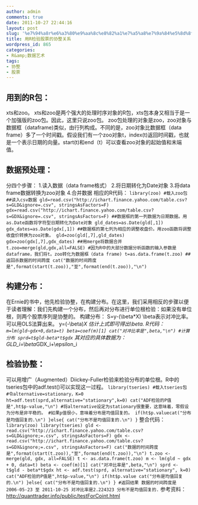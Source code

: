 ```yaml
---
author: admin
comments: true
date: 2011-10-27 22:44:16
layout: post
slug: '%e7%94%a8r%e6%a3%80%e9%aa%8c%e8%82%a1%e7%a5%a8%e7%9a%84%e5%8d%8f%e6%95%b4%e5%85%b3%e7%b3%bb'
title: 用R检验股票的协整关系
wordpress_id: 865
categories:
- R&amp;数据艺术
tags:
- 协整
- 股票
---
```


## 用到的R包：


xts和zoo。
xts和zoo是两个强大的处理时序对象的R包，xts包本身又相当于是一个加强版的zoo包。因此，这里只说zoo包。
zoo包处理的对象是zoo，zoo对象与数据框（dataframe)类似，由行列构成。不同的是，zoo对象比数据框（data frame）多了一个时间戳。假设我们有一个zoo对象t，index(t)返回时间戳，也就是一个表示日期的向量。start(t)和end（t）可以查看zoo对象的起始值和末端值。


## 数据预处理：


分四个步骤：
1.读入数据（data frame格式）
2.将日期转化为Date对象
3.将data frame数据转换为zoo对象
4.合并数据
相应的R代码：
`
library(zoo) #载入zoo包
##读入csv数据
gld=read.csv("http://ichart.finance.yahoo.com/table.csv?s=GLD&ignore=.csv", stringsAsFactors=F)
gdx=read.csv("http://ichart.finance.yahoo.com/table.csv?s=GDX&ignore=.csv", stringsAsFactors=F)
##数据框的第一列数据为日期数据。用as.Date函数将字符型日期转化为Date对象
gld_dates=as.Date(gld[,1])
gdx_dates=as.Date(gdx[,1])
##数据框的第七列为相应的调整收盘价。用zoo函数将调整收盘价转换为zoo对象。
gld=zoo(gld[,7],gld_dates)
gdx=zoo(gdx[,7],gdx_dates)
##用merge将数据合并
t.zoo=merge(gld,gdx,all=FALSE)
#因为R中的大部分数据分析函数的输入参数是dataframe，我们将t。zoo转化为数据框（data frame)
t=as.data.frame(t.zoo)
##返回杀数据的时间跨度
cat("数据的时间跨度是",format(start(t.zoo)),"至",format(end(t.zoo)),"\n")
`


## 构建分布：


在Ernie的书中，他先检验协整，在构建分布。在这里，我们采用相反的步骤以便于读者理解：我们先构建一个分布，然后再对分布进行单位根检验：如果没有单位根，则两个股票序列是协整的。
构建分布：
S=y-(\beta*X)
\beta表示对冲比率。可以用OLS法算出来。
y=(-\beta)*X
估计上式即可得出\beta.
R代码：
`
m=lm(gld~gdx+0,data=t)
beta=coef(m)[1]
cat("对冲比率是",beta,"\n")
#计算分布
sprd=t$gld-beta*t$gdx
`
其对应的具体数据为：
GLD_i=\beta*GDX_i+\epsilon_i


## 检验协整：


可以用增广（Augmented）Diickey-Fuller检验来检验分布的单位根。R中的tseries包中的adf.test()可以实现这一过程。
`
library(tseries) #载入tseries包
#令alternative=stationary，K=0
ht=adf.test(sprd,alternative="stationary",k=0)
cat("ADF检验的P值是",ht$p-value,"\n")
#将alternative设定为stationary很重要，这意味着，零假设为分布是非平稳的。
#如果p值很小，意味着分布是均值回复的。
if(ht$p.valuecat("分布是均值回复的.\n")
}else{
cat("分布不是均值回复的.\n")
}
`
整合代码：
`
library(zoo)
library(tseries)
gld <- read.csv("http://ichart.finance.yahoo.com/table.csv?s=GLD&ignore;=.csv", stringsAsFactors=F)
gdx <- read.csv("http://ichart.finance.yahoo.com/table.csv?s=GDX&ignore;=.csv", stringsAsFactors=F)
cat("数据的时间跨度是",format(start(t.zoo)),"至",format(end(t.zoo)),"\n")
t.zoo <- merge(gld, gdx, all=FALSE)
t <- as.data.frame(t.zoo)
m <- lm(gld ~ gdx + 0, data=t)
beta <- coef(m)[1]
cat("对冲比率是",beta,"\n")
sprd <- t$gld - beta*t$gdx
ht <- adf.test(sprd, alternative="stationary", k=0)
cat("ADF检验的P值是",ht$p-value,"\n")
if(ht$p.value cat("分布是均值回复的.\n")
}else{
cat("分布不是均值回复的.\n")
}
#返回结果
数据的时间跨度是 2006-05-23 至 2011-10-25
对冲比率是2.224323
分布不是均值回复的.
`
参考资料：http://quanttrader.info/public/testForCoint.html
